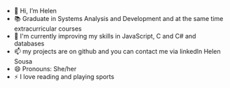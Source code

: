 

- 👋 Hi, I’m Helen
- 📚 Graduate in Systems Analysis and Development and at the same time extracurricular courses
- 🌱 I'm currently improving my skills in JavaScript, C and C# and databases
- 📫 my projects are on github and you can contact me via linkedln Helen Sousa
- 😄 Pronouns: She/her
- ⚡ I love reading and playing sports

<!---
helensousaof/helensousaof is a ✨ special ✨ repository because its `README.md` (this file) appears on your GitHub profile.
You can click the Preview link to take a look at your changes.
--->
